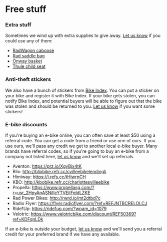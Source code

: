 # Free stuff

### Extra stuff

Sometimes we wind up with extra supplies to give away.
[Let us know](mailto:hi@ebikelibrarycville.org) if you could use any of them:

- [RadWagon caboose](https://www.radpowerbikes.com/products/radwagon-4-caboose)
- [Rad saddle bag](https://www.radpowerbikes.com/products/saddle-bag)
- [Onway basket](https://onway-ebikes.com/collections/accessories/products/fit-for-onway-mini-plus-ebike)
- [Thule child seat](https://www.thule.com/en-us/child-bike-seats/rear-mounted-child-bike-seats/thule-yepp-nexxt-maxi-_-12080221)

### Anti-theft stickers

We also have a bunch of stickers from [Bike Index](https://bikeindex.org/). You can put a
sticker on your bike and register it with Bike Index. If your bike gets stolen, you can
notify Bike Index, and potential buyers will be able to figure out that the bike was
stolen and should be returned to you. [Let us know](mailto:hi@ebikelibrarycville.org) if
you want some stickers!

### E-bike discounts

If you're buying an e-bike online, you can often save at least $50 using a referral code.
You can get a code from a friend or use one of ours. If you use ours, we'll pass any
credit we get to another local e-bike buyer. Many brands have referral codes, so if you're
going to buy an e-bike from a company not listed here,
[let us know](mailto:hi@ebikelibrarycville.org) and we'll set up referrals.

- Aventon: https://prz.io/XgyBjx4tK
- Blix: http://blixbike.refr.cc/cvilleebikelendingli
- Himiway: https://i.refs.cc/tHiwrnCH
- KBO: http://kbobike.refr.cc/charlottesvilleebike
- Propella: https://www.propellasg.com/?r=usr_2HpyAnASNiIIcYTVEiIFqIdLZKE
- Rad Power Bikes: http://rwrd.io/mt2dtbd?c
- Radio Flyer: https://flyer.radioflyer.com/?ref=REFJNTBCRELOLCJ
- Ride1Up: https://ride1up.com/?wpam_id=1079
- Velotric: https://www.velotricbike.com/discount/REF50369?ref=KDFqnLDk

If an e-bike is outside your budget, [let us know](mailto:hi@ebikelibrarycville.org) and
we'll send you a referral credit for your preferred brand if we have any available.
